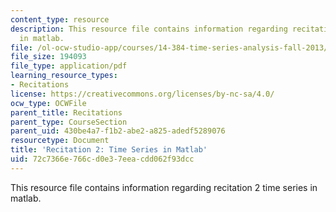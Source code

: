 ```yaml
---
content_type: resource
description: This resource file contains information regarding recitation 2 time series
  in matlab.
file: /ol-ocw-studio-app/courses/14-384-time-series-analysis-fall-2013/72c7366e766cd0e37eeacdd062f93dcc_MIT14_384F13_rec2matlab.pdf
file_size: 194093
file_type: application/pdf
learning_resource_types:
- Recitations
license: https://creativecommons.org/licenses/by-nc-sa/4.0/
ocw_type: OCWFile
parent_title: Recitations
parent_type: CourseSection
parent_uid: 430be4a7-f1b2-abe2-a825-adedf5289076
resourcetype: Document
title: 'Recitation 2: Time Series in Matlab'
uid: 72c7366e-766c-d0e3-7eea-cdd062f93dcc
---
```

This resource file contains information regarding recitation 2 time series in matlab.